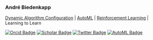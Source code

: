 ### André Biedenkapp
[Dynamic Algorithm Configuration](https://github.com/automl/DAC) | [AutoML](https://github.com/automl/SMAC3) | [Reinforcement Learning](https://github.com/automl/TabularTempoRL) | Learning to Learn

[![Orcid Badge](https://img.shields.io/badge/-orcID-A6CE39?style=for-the-badge&labelColor=A6CE39&logo=orcid&logoColor=white&link=https://orcid.org/0000-0002-8703-8559)](https://orcid.org/0000-0002-8703-8559)
[![Scholar Badge](https://img.shields.io/badge/-Scholar-4285F4?style=for-the-badge&labelColor=4285F4&logo=google-scholar&logoColor=white&link=https://scholar.google.de/citations?user=WvtpDmcAAAAJ&hl=en)](https://scholar.google.de/citations?user=WvtpDmcAAAAJ&hl=en)
[![Twitter Badge](https://img.shields.io/badge/-Twitter-1DA1F2?style=for-the-badge&labelColor=1DA1F2&logo=twitter&logoColor=white&link=https://twitter.com/AndreBiedenkapp)](https://twitter.com/AndreBiedenkapp)
[![AutoML Badge](https://img.shields.io/badge/AutoML-Blog-white?style=for-the-badge&labelColor=white&link=https://www.automl.org/author/abiedenkapp/)](https://www.automl.org/author/abiedenkapp/)

<!--
**AndreBiedenkapp/AndreBiedenkapp** is a ✨ _special_ ✨ repository because its `README.md` (this file) appears on your GitHub profile.

Here are some ideas to get you started:

- 🔭 I’m currently working on ...
- 🌱 I’m currently learning ...
- 👯 I’m looking to collaborate on ...
- 🤔 I’m looking for help with ...
- 💬 Ask me about ...
- 📫 How to reach me: ...
- 😄 Pronouns: ...
- ⚡ Fun fact: ...
-->
